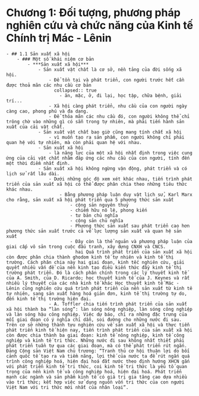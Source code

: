 # Chương 1: Đối tượng, phương pháp nghiên cứu và chức năng của Kinh tế Chính trị Mác - Lênin
	- ## 1.1 Sản xuất xã hội
		- ### Một số khái niệm cơ bản
			- ***Sản xuất xã hội***
				- Sản xuất vật chất là cơ sở, nền tảng của đời sống xã hội.
					- Để tồn tại và phát triển, con người trước hết cần được thoả mãn các nhu cầu cơ bản
					  collapsed:: true
						- ăn, mặc, ở, đi lại, học tập, chữa bệnh, giải trí...
					- Xã hội càng phát triển, nhu cầu của con người ngày càng cao, phong phú và đa dạng.
					- Để thỏa mãn các nhu cầu đó, con người không thể chỉ trông chờ vào những gì có sẵn trong tự nhiên, mà phải tiến hành sản xuất của cải vật chất.
				- Sản xuất vật chất bao giờ cũng mang tính chất xã hội
					- vì muốn tạo ra sản phẩm, con người không chỉ phải quan hệ với tự nhiên, mà còn phải quan hệ với nhau.
				- Sản xuất xã hội
					- là năng lực của một xã hội nhất định trong việc cung ứng của cải vật chất nhằm đáp ứng các nhu cầu của con người, tính đến một thời điểm nhất định.
				- Sản xuất xã hội không ngừng vận động, phát triển và có lịch sử rất lâu dài.
					- Dưới những góc độ xem xét khác nhau, tiến trình phát triển của sản xuất xã hội có thể được phân chia theo những tiêu thức khác nhau.
						- Bằng phương pháp luận duy vật lịch sử, Karl Marx cho rằng, sản xuất xã hội phát triển qua 5 phương thức sản xuất
							- cộng sản nguyên thuỷ
							- chiếm hữu nô lệ, phong kiến
							- tư bản chủ nghĩa
							- cộng sản chủ nghĩa
							- Phương thức sản xuất sau phát triển cao hơn phương thức sản xuất trước cả về lực lượng sản xuất và quan hệ sản xuất
							- Đây còn là thể nguản và phương pháp luận của giai cấp vô sản trong cuộc đấu tranh, xây dựng CNXH và CNCS.
							  hai Quá trình phát triển của sản xuất xã hội còn được phân chia thành ghodom kinh tế tự nhiên và kinh tế thị trường. Cách phân chia này hai giai đoạn, kinh tếc nghiên cứu, giải quyết nhiều vấn đề của nền kinh tạo điều kiến thức đầy kinh tế thị trường phát triển. Đó là cách phân chính trong các lý thuyết kinh tế của A. Smith, của D. Ricardo; học thuyết kinh tế của J. Keynes và rất nhiều lý thuyết của các nhà kinh tế khác Học thuyết kinh tế Mác - Lênin cũng nghiên cứu quá trình phát triển của nền sản xuất từ kinh tế tự nhiên, sang sản xuất hàng hoá giản đơn, kinh tế thị trường tự do, đến kinh tế thị trường hiện đại.
					- A. Toffler chia tiến trình phát triển của sản xuất xã hội thành ba “làn sóng”: làn sóng nông nghiệp, làn sóng công nghiệp và làn sóng hậu công nghiệp. Việc dự báo, chỉ ra những đặc trưng của mỗi giai đoạn có ý nghĩa chỉ dẫn, soi đường cho những nước đi sau. Trên cơ sở những thành tựu nghiên cứu về sản xuất xã hội và thực tiễn phát triển kinh tế hiện nay, tiến trình phát triển của sản xuất xã hội còn được chia thành ba giai đoạn: kinh tế nông nghiệp, kinh tế công nghiệp và kinh tế tri thức. Những nước đi sau không nhất thiết phải phát triển tuần tự qua các giai đoạn, mà có thể phát triển rút ngắn. Đảng Cộng sản Việt Nam chủ trương: “Tranh thủ cơ hội thuận lợi do bối cảnh quốc tế tạo ra và tiềm năng, lợi thế của nước ta để rút ngắn quá trình công nghiệp hoá, hiện đại hoá đất nước theo định hướng XHCN gắn với phát triển kinh tế tri thức, coi kinh tế tri thức là yếu tố quan trọng của nền kinh tế và công nghiệp hoá, hiện đại hoá. Phát triển mạnh các ngành và sản phẩm kinh tế có giá trị gia tăng cao dựa nhiều vào trì thức; kết hợp việc sử dụng nguồn vốn tri thức của con người Việt Nam với tri thức mới nhất của nhân loại”.